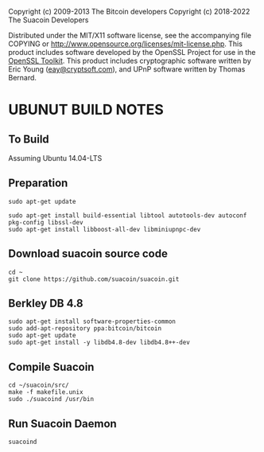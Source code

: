 Copyright (c) 2009-2013 The Bitcoin developers
Copyright (c) 2018-2022 The Suacoin Developers

Distributed under the MIT/X11 software license, see the accompanying
file COPYING or http://www.opensource.org/licenses/mit-license.php.
This product includes software developed by the OpenSSL Project for use in the [OpenSSL Toolkit](http://www.openssl.org/). This product includes
cryptographic software written by Eric Young ([eay@cryptsoft.com](mailto:eay@cryptsoft.com)), and UPnP software written by Thomas Bernard.

UBUNUT BUILD NOTES
====================

To Build
-------------------------
Assuming Ubuntu 14.04-LTS

Preparation
-----------

```
sudo apt-get update

sudo apt-get install build-essential libtool autotools-dev autoconf pkg-config libssl-dev
sudo apt-get install libboost-all-dev libminiupnpc-dev

```

Download suacoin source code
----------------------------
```
cd ~
git clone https://github.com/suacoin/suacoin.git
```

Berkley DB 4.8
--------------
```
sudo apt-get install software-properties-common
sudo add-apt-repository ppa:bitcoin/bitcoin
sudo apt-get update
sudo apt-get install -y libdb4.8-dev libdb4.8++-dev
```

Compile Suacoin
---------------
```
cd ~/suacoin/src/
make -f makefile.unix
sudo ./suacoind /usr/bin
```

Run Suacoin Daemon
------------------
```
suacoind
```

